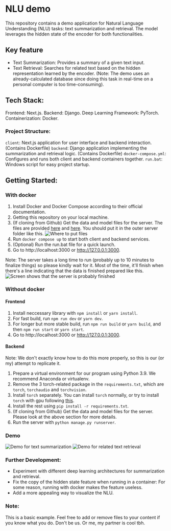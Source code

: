 # NLU demo

This repository contains a demo application for Natural Language Understanding (NLU) tasks: text summarization and retrieval. The model leverages the hidden state of the encoder for both functionalities.

## Key feature
- Text Summarization: Provides a summary of a given text input.
- Text Retrieval: Searches for related text based on the hidden representation learned by the encoder. (Note: The demo uses an already-calculated database since doing this task in real-time on a personal computer is too time-consuming).

## Tech Stack:

Frontend: Next.js.
Backend: Django.
Deep Learning Framework: PyTorch.
Containerization: Docker.

### Project Structure:

```client```: Next.js application for user interface and backend interaction. (Contains Dockerfile)
```backend```: Django application implementing the summarization and retrieval logic. (Contains Dockerfile)
```docker-compose.yml```: Configures and runs both client and backend containers together.
```run.bat```: Windows script for easy project startup.

## Getting Started:
### With docker
1. Install Docker and Docker Compose according to their official documentation.
2. Getting this repository on your local machine.
2. (If cloning from Github) Get the data and model files for the server. The files are provided [here](https://drive.google.com/drive/folders/1ThR-hCepbC2jf5R23rR7fvocPuDaN86h?usp=sharing) and [here](https://drive.google.com/file/d/1sL7A8IK59jj75mEOxuGJncUG6-r2ZnLI/view?usp=sharing). You should put it in the outer server folder like this.
![Where to put files](assets/where-to-put-files.png)
3. Run ```docker compose up``` to start both client and backend services.
3. (Optional) Run the run.bat file for a quick launch.
4. Go to http://localhost:3000 or http://127.0.0.1:3000.

Note: The server takes a long time to run (probably up to 10 minutes to finalize things) so please kindly wait for it. Most of the time, it'll finish when there's a line indicating that the data is finished prepared like this.
![Screen shows that the server is probably finished](assets/finished.png)

### Without docker
#### Frontend
1. Install neccessary library with ```npm install``` or ```yarn install```.
2. For fast build, run ```npm run dev``` or ```yarn dev```.
3. For longer but more stable build, run ```npm run build``` or ```yarn build```, and then ```npm run start``` or ```yarn start```.
4. Go to http://localhost:3000 or http://127.0.0.1:3000.
#### Backend
Note: We don't exactly know how to do this more properly, so this is our (or my) attempt to replicate it.
1. Prepare a virtual environment for our program using Python 3.9. We recommend Anaconda or virtualenv.
2. Remove the 3 torch-related package in the ```requirements.txt```, which are ```torch```, ```torchaudio``` and ```torchvision```.
3. Install ```torch``` separately. You can install ```torch``` normally, or try to install ```torch``` with gpu following [this](https://pytorch.org/get-started/locally/).
4. Install the rest using ```pip install -r requirements.txt```.
4. (If cloning from Github) Get the data and model files for the server. Please look at the above section for more details.
5. Run the server with ```python manage.py runserver```.

### Demo
![Demo for text summarization](assets/demo_2.gif)
![Demo for related text retrieval](assets/demo_1.gif)

### Further Development:
- Experiment with different deep learning architectures for summarization and retrieval.
- Fix the copy of the hidden state feature when running in a container: For some reason, running with docker makes the feature useless.
- Add a more appealing way to visualize the NLU.

### Note:
This is a basic example. Feel free to add or remove files to your content if you know what you do. Don't be us. Or me, my partner is cool tbh.